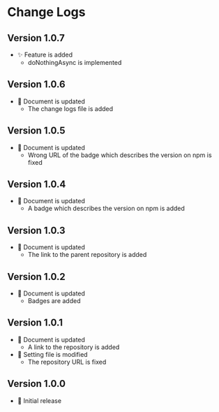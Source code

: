 # Change Logs

## Version 1.0.7

- :sparkles: Feature is added
  - doNothingAsync is implemented

## Version 1.0.6

- :memo: Document is updated
  - The change logs file is added

## Version 1.0.5

- :memo: Document is updated
  - Wrong URL of the badge which describes the version on npm is fixed

## Version 1.0.4

- :memo: Document is updated
  - A badge which describes the version on npm is added

## Version 1.0.3

- :memo: Document is updated
  - The link to the parent repository is added

## Version 1.0.2

- :memo: Document is updated
  - Badges are added

## Version 1.0.1

- :memo: Document is updated
  - A link to the repository is added
- :wrench: Setting file is modified
  - The repository URL is fixed

## Version 1.0.0

- :tada: Initial release
